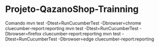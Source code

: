 # Projeto-QazanoShop-Trainning

Comando
mvn test -Dtest=RunCucumberTest -Dbrowser=chrome cluecumber-report:reporting
mvn test -Dtest=RunCucumberTest -Dbrowser=firefox cluecumber-report:reporting
mvn test -Dtest=RunCucumberTest -Dbrowser=edge cluecumber-report:reporting

